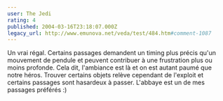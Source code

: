 ```yaml
---
user: The Jedi
rating: 4
published: 2004-03-16T23:18:07.000Z
legacy_url: http://www.emunova.net/veda/test/484.htm#comment-1087
---
```

Un vrai régal. Certains passages demandent un timing plus précis qu'un mouvement de pendule et peuvent contribuer à une frustration plus ou moins profonde. Cela dit, l'ambiance est là et on est autant paumé que notre héros. Trouver certains objets relève cependant de l'exploit et certains passages sont hasardeux à passer. L'abbaye est un de mes passages préférés :)